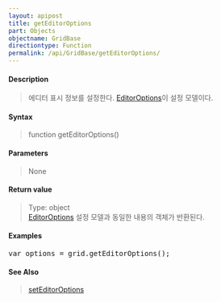 ```yaml
---
layout: apipost
title: getEditorOptions
part: Objects
objectname: GridBase
directiontype: Function
permalink: /api/GridBase/getEditorOptions/
---
```



#### Description

> 에디터 표시 정보를 설정한다. [EditorOptions](/api/types/EditorOptions/)이 설정 모델이다.

#### Syntax

> function getEditorOptions()

#### Parameters

> None

#### Return value

> Type: object  
> [EditorOptions](/api/types/EditorOptions/) 설정 모델과 동일한 내용의 객체가 반환된다.

#### Examples 

<pre class="prettyprint">
var options = grid.getEditorOptions();
</pre>

#### See Also
> [setEditorOptions](/api/GridBase/setEditorOptions)